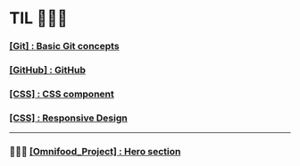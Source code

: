 # TIL 🏃🏻‍♀️

### [\[Git\] : Basic Git concepts](./Git/4.17/Basic.md)

### [\[GitHub\] : GitHub ](./Git/4.21/gitHub.md)

### [\[CSS\] : CSS component ](https://github.com/itdorok/css-component-practice)

### [\[CSS\] : Responsive Design ](./Responsive/README.md)

---

### 👩🏻‍💻 [\[Omnifood_Project\] : Hero section](./omnifood--hero/README.md)
